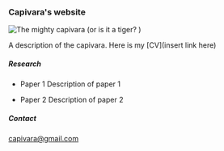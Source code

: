 ### Capivara's website

![The mighty capivara \(or is it a tiger? \)](https://octodex.github.com/images/bannekat.png)


A description of the capivara. Here is my [CV](insert link here)

##### Research

* Paper 1 
Description of paper 1

* Paper 2
Description of paper 2

##### Contact

capivara@gmail.com
